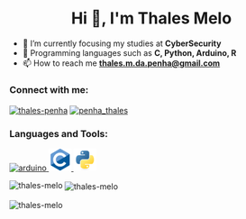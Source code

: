 <h1 align="center">Hi 👋, I'm Thales Melo</h1>

- 🔭 I’m currently focusing my studies at **CyberSecurity**
- 🧭 Programming languages such as **C, Python, Arduino, R**
- 📫 How to reach me **thales.m.da.penha@gmail.com**

<h3 align="left">Connect with me:</h3>
<p align="left">
<a href="https://linkedin.com/in/thales-penha" target="blank"><img align="center" src="https://raw.githubusercontent.com/rahuldkjain/github-profile-readme-generator/master/src/images/icons/Social/linked-in-alt.svg" alt="thales-penha" height="30" width="40" /></a>
<a href="https://instagram.com/penha_thales" target="blank"><img align="center" src="https://raw.githubusercontent.com/rahuldkjain/github-profile-readme-generator/master/src/images/icons/Social/instagram.svg" alt="penha_thales" height="30" width="40" /></a>
</p>

<h3 align="left">Languages and Tools:</h3>
<p align="left"> <a href="https://www.arduino.cc/" target="_blank" rel="noreferrer"> <img src="https://cdn.worldvectorlogo.com/logos/arduino-1.svg" alt="arduino" width="40" height="40"/> </a> <a href="https://www.cprogramming.com/" target="_blank" rel="noreferrer"> <img src="https://raw.githubusercontent.com/devicons/devicon/master/icons/c/c-original.svg" alt="c" width="40" height="40"/> </a> <a href="https://www.python.org" target="_blank" rel="noreferrer"> <img src="https://raw.githubusercontent.com/devicons/devicon/master/icons/python/python-original.svg" alt="python" width="40" height="40"/> </a> </p>

<p><img align="left" src="https://github-readme-stats.vercel.app/api/top-langs?username=thales-melo&show_icons=true&theme=synthwave&title_color=000000&hide_border=true&locale=en&layout=compact" alt="thales-melo" /></p>

<p>&nbsp;<img align="center" src="https://github-readme-stats.vercel.app/api?username=thales-melo&show_icons=true&theme=synthwave&title_color=000000&hide_border=true&locale=en" alt="thales-melo" /></p>

<p><img align="center" src="https://github-readme-streak-stats.herokuapp.com/?user=thales-melo&theme=dark" alt="thales-melo" /></p>
